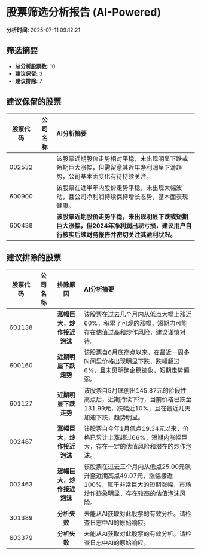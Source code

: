 # 股票筛选分析报告 (AI-Powered)

**分析时间:** 2025-07-11 09:12:21

## 筛选摘要

- **总分析股票数:** 10
- **建议保留:** 3
- **建议排除:** 7

## 建议保留的股票

| 股票代码 | 公司名称 | AI分析摘要 |
|:---:|:---:|:---|
| 002532 |  | 该股票近期股价走势相对平稳，未出现明显下跌或短期巨大涨幅，但需留意其近年净利润呈下滑趋势，公司基本面变化有待持续关注。 |
| 600900 |  | 该股票在近半年内股价走势平稳，未出现大幅波动，且公司净利润持续保持增长态势，基本面表现健康。 |
| 600438 |  | **该股票近期股价走势平稳，未出现明显下跌或短期巨大涨幅，但2024年净利润出现亏损，建议用户自行核实后续财务报告并密切关注其盈利状况。** |

## 建议排除的股票

| 股票代码 | 公司名称 | 排除原因 | AI分析摘要 |
|:---:|:---:|:---:|:---|
| 601138 |  | **涨幅巨大，炒作接近泡沫** | 该股票在过去几个月内从低点大幅上涨近60%，积累了可观的涨幅，短期内可能存在估值过高和炒作风险，建议谨慎对待。 |
| 600160 |  | **近期明显下跌走势** | 该股票自6月底高点以来，在最近一周多时间里价格出现明显下跌，跌幅超过6%，且未见明确企稳迹象，短期走势偏弱。 |
| 601127 |  | **近期明显下跌走势** | 该股票自5月底创出145.87元的阶段性高点后，近期持续下行，当前价格已跌至131.99元，跌幅近10%，且在最近几天加速下跌，趋势明显。 |
| 002487 |  | **涨幅巨大，炒作接近泡沫** | 该股票自今年1月低点19.34元以来，价格已累计上涨超过66%，短期内涨幅巨大，存在一定的估值风险和潜在的炒作泡沫。 |
| 002463 |  | **涨幅巨大，炒作接近泡沫** | 该股票在过去三个月内从低点25.00元飙升至近期高点49.07元，涨幅接近100%，属于非常巨大的短期涨幅，市场炒作迹象明显，存在较高的估值泡沫风险。 |
| 301389 |  | **分析失败** | 未能从AI获取对此股票的有效分析。请检查日志中AI的原始响应。 |
| 603379 |  | **分析失败** | 未能从AI获取对此股票的有效分析。请检查日志中AI的原始响应。 |
